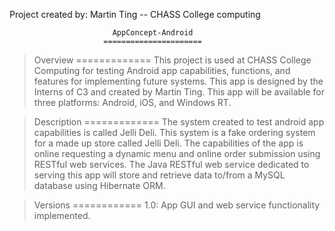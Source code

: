 Project created by: Martin Ting -- CHASS College computing

                           AppConcept-Android
                         ======================

> Overview
=============
This project is used at CHASS College Computing for testing Android app capabilities, 
functions, and features for implementing future systems. This app is designed by the 
Interns of C3 and created by Martin Ting. This app will be available for three 
platforms: Android, iOS, and Windows RT.

> Description
=============
The system created to test android app capabilities is called Jelli Deli. This system 
is a fake ordering system for a made up store called Jelli Deli. The capabilities of 
the app is online requesting a dynamic menu and online order submission using RESTful
web services. The Java RESTful web service dedicated to serving this app will store 
and retrieve data to/from a MySQL database using Hibernate ORM. 

> Versions
============
1.0: App GUI and web service functionality implemented.